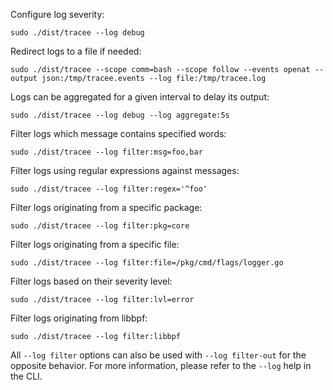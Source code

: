 Configure log severity:

```console
sudo ./dist/tracee --log debug
```

Redirect logs to a file if needed:

```console
sudo ./dist/tracee --scope comm=bash --scope follow --events openat --output json:/tmp/tracee.events --log file:/tmp/tracee.log
```

Logs can be aggregated for a given interval to delay its output:

```console
sudo ./dist/tracee --log debug --log aggregate:5s
```

Filter logs which message contains specified words:

```console
sudo ./dist/tracee --log filter:msg=foo,bar
```

Filter logs using regular expressions against messages:

```console
sudo ./dist/tracee --log filter:regex='^foo'
```

Filter logs originating from a specific package:

```console
sudo ./dist/tracee --log filter:pkg=core
```

Filter logs originating from a specific file:

```console
sudo ./dist/tracee --log filter:file=/pkg/cmd/flags/logger.go
```

Filter logs based on their severity level:

```console
sudo ./dist/tracee --log filter:lvl=error
```

Filter logs originating from libbpf:

```console
sudo ./dist/tracee --log filter:libbpf
```

All `--log filter` options can also be used with `--log filter-out` for the opposite behavior. For more information, please refer to the `--log` help in the CLI.
